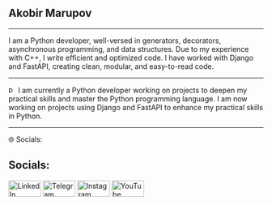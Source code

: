 ## Akobir Marupov
______________________________________________________________________________________________________________________________________
I am a Python developer, well-versed in generators, decorators, asynchronous programming, and data structures. Due to my experience with C++, I write efficient and optimized code. I have worked with Django and FastAPI, creating clean, modular, and easy-to-read code.
_______________________________________________________________________________________________________________________________________
<a href="https://emoji.gg/emoji/1887_python"><img src="https://cdn3.emoji.gg/emojis/1887_python.png" width="15px" height="15px" alt="python"></a> I am currently a Python developer working on projects to deepen my practical skills and master the Python programming language. I am now working on projects using Django and FastAPI to enhance my practical skills in Python.
________________________________________________________________________________________________________________________________________
🌐 Socials:

## Socials:

[<img src="https://cdn-icons-png.flaticon.com/128/3536/3536505.png" alt="LinkedIn" width="64" height="32">](https://www.linkedin.com/in/[[sizning_profil_nomingiz](https://www.linkedin.com/in/akobir-marupov-ab0b5b309/)])
[<img src="https://cdn-icons-png.flaticon.com/128/2111/2111646.png" alt="Telegram" width="64" height="32">](https://t.me/[yourusername](https://t.me/akobir_marupov))
[<img src="https://cdn-icons-png.flaticon.com/128/2111/2111463.png" alt="Instagram" width="64" height="32">](https://www.instagram.com/[yourusername](https://www.instagram.com/akobir_marupov?igsh=MTlkeXpncW9kejVqbg==))
[<img src="https://cdn-icons-png.flaticon.com/128/733/733646.png" alt="YouTube" width="64" height="32">](https://www.youtube.com/@[yourusername](https://www.youtube.com/@akobir_marupov))
